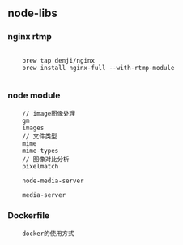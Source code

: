 ## node-libs

### nginx rtmp

```

    brew tap denji/nginx
    brew install nginx-full --with-rtmp-module
   
```

### node module

```
    // image图像处理
    gm
    images
    // 文件类型
    mime
    mime-types
    // 图像对比分析
    pixelmatch
    
    node-media-server
    
    media-server

```

### Dockerfile
```
    docker的使用方式

```
